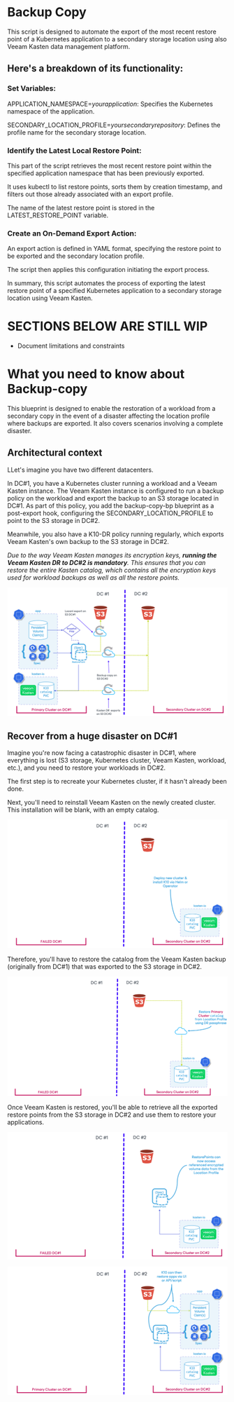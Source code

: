# Backup Copy
This script is designed to automate the export of the most recent restore point of a Kubernetes application to a secondary storage location using also Veeam Kasten data management platform.

## Here's a breakdown of its functionality:

### Set Variables:
APPLICATION_NAMESPACE=*yourapplication*: Specifies the Kubernetes namespace of the application.

SECONDARY_LOCATION_PROFILE=*yoursecondaryrepository*: Defines the profile name for the secondary storage location.

### Identify the Latest Local Restore Point:
This part of the script retrieves the most recent restore point within the specified application namespace that has been previously exported.

It uses kubectl to list restore points, sorts them by creation timestamp, and filters out those already associated with an export profile.

The name of the latest restore point is stored in the LATEST_RESTORE_POINT variable.

### Create an On-Demand Export Action:
An export action is defined in YAML format, specifying the restore point to be exported and the secondary location profile.

The script then applies this configuration initiating the export process.

In summary, this script automates the process of exporting the latest restore point of a specified Kubernetes application to a secondary storage location using Veeam Kasten.

# SECTIONS BELOW ARE STILL WIP

- Document limitations and constraints

# What you need to know about Backup-copy

This blueprint is designed to enable the restoration of a workload from a secondary copy in the event of a disaster affecting the location profile where backups are exported. It also covers scenarios involving a complete disaster.

## Architectural context
LLet's imagine you have two different datacenters.

In DC#1, you have a Kubernetes cluster running a workload and a Veeam Kasten instance. The Veeam Kasten instance is configured to run a backup policy on the workload and export the backup to an S3 storage located in DC#1. As part of this policy, you add the backup-copy-bp blueprint as a post-export hook, configuring the SECONDARY_LOCATION_PROFILE to point to the S3 storage in DC#2.

Meanwhile, you also have a K10-DR policy running regularly, which exports Veeam Kasten's own backup to the S3 storage in DC#2.

*Due to the way Veeam Kasten manages its encryption keys, **running the Veeam Kasten DR to DC#2 is mandatory**. This ensures that you can restore the entire Kasten catalog, which contains all the encryption keys used for workload backups as well as all the restore points.*

![alt text](https://raw.githubusercontent.com/cpouthier/backupcopy/main/img/step1.png)

## Recover from a huge disaster on DC#1
Imagine you're now facing a catastrophic disaster in DC#1, where everything is lost (S3 storage, Kubernetes cluster, Veeam Kasten, workload, etc.), and you need to restore your workloads in DC#2.

The first step is to recreate your Kubernetes cluster, if it hasn't already been done.

Next, you'll need to reinstall Veeam Kasten on the newly created cluster. This installation will be blank, with an empty catalog. 

![alt text](https://raw.githubusercontent.com/cpouthier/backupcopy/main/img/step2.png)

Therefore, you'll have to restore the catalog from the Veeam Kasten backup (originally from DC#1) that was exported to the S3 storage in DC#2.

![alt text](https://raw.githubusercontent.com/cpouthier/backupcopy/main/img/step3.png)

Once Veeam Kasten is restored, you'll be able to retrieve all the exported restore points from the S3 storage in DC#2 and use them to restore your applications.

![alt text](https://raw.githubusercontent.com/cpouthier/backupcopy/main/img/step4.png)

![alt text](https://raw.githubusercontent.com/cpouthier/backupcopy/main/img/step5.png)

